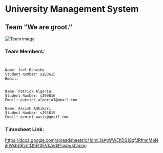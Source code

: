 # University Management System


## Team "We are groot."

![Team image](https://image-cdn.neatoshop.com/styleimg/87716/none/black/default/419220-20;1559317350t.jpg)

### Team Members:
```


Name: Joel Benesha
Student Number: s280615
Email: 


Name: Patrick Algeria
Student Number: s290816
Email: patrick.alegria7@gmail.com

Name: Aasish Adhikari
Student Number: s295819
Email: gemini.aasis@gmail.com

```

### Timesheet Link:

https://docs.google.com/spreadsheets/d/1dmL1aAtWWEhDS19qfJRfmnMaNjFWsbGRyntQhEt0EVk/edit?usp=sharing

